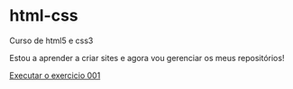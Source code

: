 # html-css
 Curso de html5 e css3

Estou a aprender a criar sites e agora vou gerenciar os meus repositórios!

<a href="https://alexandrepiteira.github.io/html-css/Exercicios/Ex001/index.html"> Executar o exercicio 001 </a>